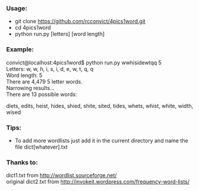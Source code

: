 ### Usage:
* git clone https://github.com/rcconvict/4pics1word.git
* cd 4pics1word
* python run.py \[letters\] \[word length\]

### Example:

convict@localhost:4pics1word$ python run.py wwhisidewtqq 5   
Letters: w, w, h, i, s, i, d, e, w, t, q, q   
Word length: 5   
There are 4,479 5 letter words.   
Narrowing results...   
There are 13 possible words:     
    
diets, edits, heist, hides, shied, shite, sited, tides, whets, whist, white, width, wised     

### Tips:
* To add more wordlists just add it in the current directory and name the file dict\[whatever\].txt

### Thanks to:
dict1.txt from <http://wordlist.sourceforge.net/>   
original dict2.txt from <http://invokeit.wordpress.com/frequency-word-lists/>    
